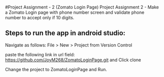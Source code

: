 #Project Assignment - 2 (Zomato Login Page)
Project Assignment 2 - Make a Zomato Login page with phone number screen and validate phone number to accept only if 10 digits.

## Steps to run the app in android studio:
Navigate as follows:
File > New > Project from Version Control

paste the following link in url field:
https://github.com/JoyM268/ZomatoLoginPage.git
and Click clone

Change the project to ZomatoLoginPage and Run.
